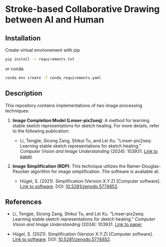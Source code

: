 # Stroke-based Collaborative Drawing between AI and Human

## Installation

Create virtual environement
with pip

```bash
pip install -r requirements.txt
```
or conda

```bash
conda env create -f conda_requirements.yaml
````


## Description

This repository contains implementations of two image processing techniques:

1. **Image Completion Model (Lmser-pix2seq)**: A method for learning stable sketch representations for sketch healing. For more details, refer to the following publication:

   - Li, Tengjie, Sicong Zang, Shikui Tu, and Lei Xu. "Lmser-pix2seq: Learning stable sketch representations for sketch healing." *Computer Vision and Image Understanding* (2024): 103931. [Link to paper](link_to_paper)

2. **Image Simplification (RDP)**: This technique utilizes the Ramer-Douglas-Peucker algorithm for image simplification. The software is available at:

   - Hügel, S. (2021). Simplification (Version X.Y.Z) [Computer software]. [Link to software](https://github.com/urschrei/simplification). DOI: [10.5281/zenodo.5774852](https://doi.org/10.5281/zenodo.5774852).

## References

- Li, Tengjie, Sicong Zang, Shikui Tu, and Lei Xu. "Lmser-pix2seq: Learning stable sketch representations for sketch healing." *Computer Vision and Image Understanding* (2024): 103931. [Link to paper](link_to_paper)

- Hügel, S. (2021). Simplification (Version X.Y.Z) [Computer software]. [Link to software](https://github.com/urschrei/simplification). DOI: [10.5281/zenodo.5774852](https://doi.org/10.5281/zenodo.5774852).
